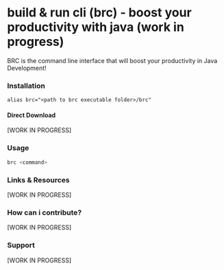 # build & run cli (brc) - boost your productivity with java (work in progress)

BRC is the command line interface that will boost your productivity in Java Development!

### Installation

```
alias brc="<path to brc executable folder>/brc"
```

#### Direct Download

[WORK IN PROGRESS]

### Usage

```bash
brc <command>
```

### Links & Resources

[WORK IN PROGRESS]

### How can i contribute?

[WORK IN PROGRESS]

### Support

[WORK IN PROGRESS]